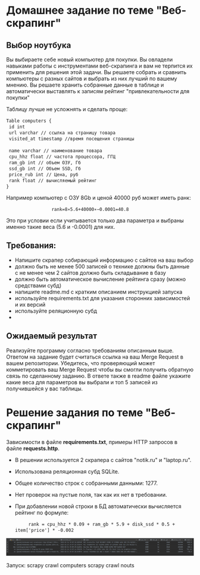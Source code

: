 # Домашнее задание по теме "Веб-скрапинг"
## Выбор ноутбука
Вы выбираете себе новый компьютер для покупки. Вы овладели навыками работы с инструментами веб-скрапинга и вам не терпится их применить для решения этой задачи. Вы решаете собрать и сравнить компьютеры с разных сайтов и выбрать из них лучший по вашему мнению. Вы решаете хранить собранные данные в таблице и автоматически выставлять к записям рейтинг "привлекательности для покупки"

Таблицу лучше не усложнять и сделать проще:
 ```
 Table computers {
  id int 
  url varchar // ссылка на страницу товара
  visited_at timestamp //время посещения страницы

  name varchar // наименование товара
  cpu_hhz float // частота процессора, ГГЦ
  ram_gb int // объем ОЗУ, Гб
  ssd_gb int // Объем SSD, Гб
  price_rub int // Цена, руб
  rank float // вычисляемый рейтинг
}
 ```
Например компьютер с ОЗУ 8Gb и ценой 40000 руб может иметь ранк:

                     
                     rank=8∗5.6+40000∗−0.0001=40.8
                     
                      
Это при условии если учитывается только два параметра и выбраны именно такие веса (5.6 и -0.0001) для них.

## Требования:
 - Напишите скрапер собирающий информацию с сайтов на ваш выбор 
 - должно быть не менее 500 записей о технике должны быть данные с не менее чем 2 сайтов должно быть складывание в базу
 - должно быть автоматическое вычисление рейтинга сразу (можно средствами субд)
 - напишите readme.md с кратким описанием инструкцией запуска
 - используйте requirements.txt для указания сторонних зависимостей и их версий
 - используйте реляционную субд
 -
## Ожидаемый результат
Реализуйте программу согласно требованиям описанным выше.
Ответом на задание будет считаться ссылка на ваш Merge Request в вашем репозитории. Убедитесь, что проверяющий может комметировать ваш Merge Request чтобы вы смогли получить обратную связь по сделанному заданию.
В ответе также в readme файле укажите какие веса для параметров вы выбрали и топ 5 записей из получившейся у вас таблицы.

# Решение задания по теме "Веб-скрапинг"
Зависимости в файле **requirements.txt**, примеры HTTP запросов в файле **requests.http**.
- В решении используется 2 скрапера с сайтов "notik.ru" и "laptop.ru".
- Использована реляционная субд SQLite.
- Общее количество строк с собранными данными: 1277.
- Нет проверок на пустые поля, так как их нет в требовании.
- При добавлении новой строки в БД автоматически вычисляется рейтинг по формуле:

                     
           rank = cpu_hhz * 0.09 + ram_gb * 5.9 + disk_ssd * 0.5 + item['price'] * -0.002
                     
                      
 ![Топ 5 записей](https://github.com/ayanchevsky/HomeWork2/blob/master/top5.PNG) 
                     
 
Запуск:
 scrapy crawl computers
 scrapy crawl nouts
